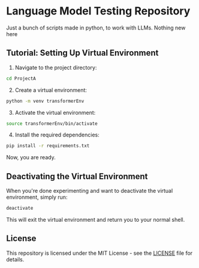 
# Language Model Testing Repository

Just a bunch of scripts made in python, to work with LLMs. Nothing new here

## Tutorial: Setting Up Virtual Environment

1. Navigate to the project directory:

```bash
cd ProjectA
```

2. Create a virtual environment:

```bash
python -m venv transformerEnv
```

3. Activate the virtual environment:

```bash
source transformerEnv/bin/activate
```

4. Install the required dependencies:

```bash
pip install -r requirements.txt
```

Now, you are ready.


## Deactivating the Virtual Environment

When you're done experimenting and want to deactivate the virtual environment, simply run:

```bash
deactivate
```

This will exit the virtual environment and return you to your normal shell.

## License

This repository is licensed under the MIT License - see the [LICENSE](LICENSE) file for details.

